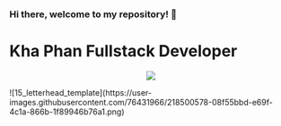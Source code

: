 ### Hi there, welcome to my repository! 👋
# Kha Phan Fullstack Developer
<p align="center">
  <a href="https://skillicons.dev">
    <img src="https://skillicons.dev/icons?i=cpp,cs,java,javascript,nodejs,react,dotnet" />
  </a>
</p>
![15_letterhead_template](https://user-images.githubusercontent.com/76431966/218500578-08f55bbd-e69f-4c1a-866b-1f89946b76a1.png)
